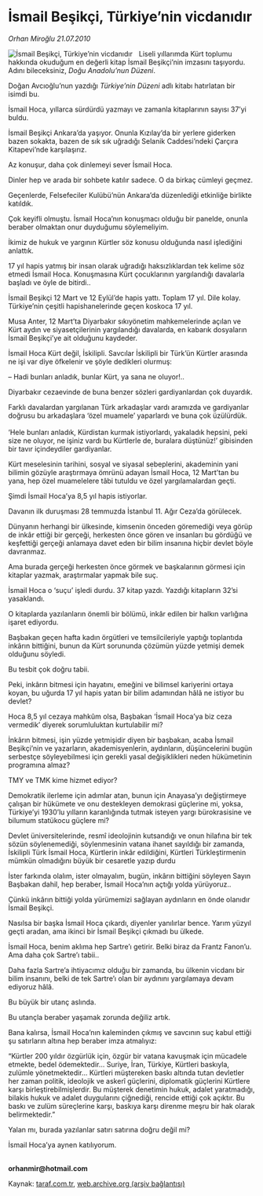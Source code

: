 # İsmail Beşikçi, Türkiye’nin vicdanıdır

*Orhan Miroğlu 21.07.2010*

<div class="yazi"><img align="left" alt="İsmail Beşikçi, Türkiye’nin vicdanıdır" border="0" src="http://www.taraf.com.tr/fotoraflar/makaleler/ismail-besikci-turkiye-nin-vicdanidir_6157_orijinal.jpg" style="border-right-width:10px; border-color:#FFFFFF"/><p>Liseli yıllarımda Kürt toplumu hakkında okuduğum en değerli kitap İsmail Beşikçi’nin imzasını taşıyordu. Adını bileceksiniz, <i>Doğu Anadolu’nun Düzeni</i>.</p>
<p>Doğan Avcıoğlu’nun yazdığı <i>Türkiye’nin Düzeni</i> adlı kitabı hatırlatan bir isimdi bu.</p>
<p>İsmail Hoca, yıllarca sürdürdü yazmayı ve zamanla kitaplarının sayısı 37’yi buldu.</p>
<p>İsmail Beşikçi Ankara’da yaşıyor. Onunla Kızılay’da bir yerlere giderken bazen sokakta, bazen de sık sık uğradığı Selanik Caddesi’ndeki Çarçıra Kitapevi’nde karşılaşırız. </p>
<p>Az konuşur, daha çok dinlemeyi sever İsmail Hoca. </p>
<p>Dinler hep ve arada bir sohbete katılır sadece. O da birkaç cümleyi geçmez.</p>
<p>Geçenlerde, Felsefeciler Kulübü’nün Ankara’da düzenlediği etkinliğe birlikte katıldık. </p>
<p>Çok keyifli olmuştu. İsmail Hoca’nın konuşmacı olduğu bir panelde, onunla beraber olmaktan onur duyduğumu söylemeliyim.</p>
<p>İkimiz de hukuk ve yargının Kürtler söz konusu olduğunda nasıl işlediğini anlattık.</p>
<p>17 yıl hapis yatmış bir insan olarak uğradığı haksızlıklardan tek kelime söz etmedi İsmail Hoca. Konuşmasına Kürt çocuklarının yargılandığı davalarla başladı ve öyle de bitirdi.. </p>
<p>İsmail Beşikçi 12 Mart ve 12 Eylül’de hapis yattı. Toplam 17 yıl. Dile kolay. Türkiye’nin çeşitli hapishanelerinde geçen koskoca 17 yıl. </p>
<p>Musa Anter, 12 Mart’ta Diyarbakır sıkıyönetim mahkemelerinde açılan ve Kürt aydın ve siyasetçilerinin yargılandığı davalarda, en kabarık dosyaların İsmail Beşikçi’ye ait olduğunu kaydeder. </p>
<p>İsmail Hoca Kürt değil, İskilipli. Savcılar İskilipli bir Türk’ün Kürtler arasında ne işi var diye öfkelenir ve şöyle dedikleri olurmuş:</p>
<p>– Hadi bunları anladık, bunlar Kürt, ya sana ne oluyor!..</p>
<p>Diyarbakır cezaevinde de buna benzer sözleri gardiyanlardan çok duyardık. </p>
<p>Farklı davalardan yargılanan Türk arkadaşlar vardı aramızda ve gardiyanlar doğrusu bu arkadaşlara ‘özel muamele’ yaparlardı ve buna çok üzülürdük.<br/><br/>‘Hele bunları anladık, Kürdistan kurmak istiyorlardı, yakaladık hepsini, peki size ne oluyor, ne işiniz vardı bu Kürtlerle de, buralara düştünüz!’ gibisinden bir tavır içindeydiler gardiyanlar. </p>
<p>Kürt meselesinin tarihini, sosyal ve siyasal sebeplerini, akademinin yani bilimin gözüyle araştırmaya ömrünü adayan İsmail Hoca, 12 Mart’tan bu yana, hep özel muamelelere tâbi tutuldu ve özel yargılamalardan geçti. </p>
<p>Şimdi İsmail Hoca’ya 8,5 yıl hapis istiyorlar. </p>
<p>Davanın ilk duruşması 28 temmuzda İstanbul 11. Ağır Ceza’da görülecek.</p>
<p>Dünyanın herhangi bir ülkesinde, kimsenin önceden göremediği veya görüp de inkâr ettiği bir gerçeği, herkesten önce gören ve insanları bu gördüğü ve keşfettiği gerçeği anlamaya davet eden bir bilim insanına hiçbir devlet böyle davranmaz.</p>
<p>Ama burada gerçeği herkesten önce görmek ve başkalarının görmesi için kitaplar yazmak, araştırmalar yapmak bile suç.</p>
<p>İsmail Hoca o ‘suçu’ işledi durdu. 37 kitap yazdı. Yazdığı kitapların 32’si yasaklandı.</p>
<p>O kitaplarda yazılanların önemli bir bölümü, inkâr edilen bir halkın varlığına işaret ediyordu.</p>
<p>Başbakan geçen hafta kadın örgütleri ve temsilcileriyle yaptığı toplantıda inkârın bittiğini, bunun da Kürt sorununda çözümün yüzde yetmişi demek olduğunu söyledi. </p>
<p>Bu tesbit çok doğru tabii. </p>
<p>Peki, inkârın bitmesi için hayatını, emeğini ve bilimsel kariyerini ortaya koyan, bu uğurda 17 yıl hapis yatan bir bilim adamından hâlâ ne istiyor bu devlet?</p>
<p>Hoca 8,5 yıl cezaya mahkûm olsa, Başbakan ‘İsmail Hoca’ya biz ceza vermedik’ diyerek sorumluluktan kurtulabilir mi?</p>
<p>İnkârın bitmesi, işin yüzde yetmişidir diyen bir başbakan, acaba İsmail Beşikçi’nin ve yazarların, akademisyenlerin, aydınların, düşüncelerini bugün serbestçe söyleyebilmesi için gerekli yasal değişiklikleri neden hükümetinin programına almaz?</p>
<p>TMY ve TMK kime hizmet ediyor?</p>
<p>Demokratik ilerleme için adımlar atan, bunun için Anayasa’yı değiştirmeye çalışan bir hükümete ve onu destekleyen demokrasi güçlerine mi, yoksa, Türkiye’yi 1930’lu yılların karanlığında tutmak isteyen yargı bürokrasisine ve bilumum statükocu güçlere mi?</p>
<p>Devlet üniversitelerinde, resmî ideolojinin kutsandığı ve onun hilafına bir tek sözün söylenemediği, söylenmesinin vatana ihanet sayıldığı bir zamanda, İskilipli Türk İsmail Hoca, Kürtlerin inkâr edildiğini, Kürtleri Türkleştirmenin mümkün olmadığını büyük bir cesaretle yazıp durdu</p>
<p>İster farkında olalım, ister olmayalım, bugün, inkârın bittiğini söyleyen Sayın Başbakan dahil, hep beraber, İsmail Hoca’nın açtığı yolda yürüyoruz.. </p>
<p>Çünkü inkârın bittiği yolda yürümemizi sağlayan aydınların en önde olanıdır İsmail Beşikçi.</p>
<p>Nasılsa bir başka İsmail Hoca çıkardı, diyenler yanılırlar bence. Yarım yüzyıl geçti aradan, ama ikinci bir İsmail Beşikçi çıkmadı bu ülkede.</p>
<p>İsmail Hoca, benim aklıma hep Sartre’ı getirir. Belki biraz da Frantz Fanon’u. Ama daha çok Sartre’ı tabii..</p>
<p>Daha fazla Sartre’a ihtiyacımız olduğu bir zamanda, bu ülkenin vicdanı bir bilim insanını, belki de tek Sartre’ı olan bir aydınını yargılamaya devam ediyoruz hâlâ.</p>
<p>Bu büyük bir utanç aslında.</p>
<p>Bu utançla beraber yaşamak zorunda değiliz artık.</p>
<p>Bana kalırsa, İsmail Hoca’nın kaleminden çıkmış ve savcının suç kabul ettiği şu satırların altına hep beraber imza atmalıyız:</p>
<p>“Kürtler 200 yıldır özgürlük için, özgür bir vatana kavuşmak için mücadele etmekte, bedel ödemektedir... Suriye, İran, Türkiye, Kürtleri baskıyla, zulümle yönetmektedir... Kürtleri müştereken baskı altında tutan devletler her zaman politik, ideolojik ve askerî güçlerini, diplomatik güçlerini Kürtlere karşı birleştirebilmişlerdir. Bu müşterek denetimin hukuk, adalet yaratmadığı, bilakis hukuk ve adalet duygularını çiğnediği, rencide ettiği çok açıktır. Bu baskı ve zulüm süreçlerine karşı, baskıya karşı direnme meşru bir hak olarak belirmektedir.”</p>
<p>Yalan mı, burada yazılanlar satırı satırına doğru değil mi?</p>
<p>İsmail Hoca’ya aynen katılıyorum.</p>
<p><b><br/>orhanmir@hotmail.com</b></p></div>

Kaynak: [taraf.com.tr](http://www.taraf.com.tr:80/orhan-miroglu/makale-ismail-besikci-turkiye-nin-vicdanidir.htm), [web.archive.org (arşiv bağlantısı)](http://web.archive.org/web/20100723005427/http://www.taraf.com.tr:80/orhan-miroglu/makale-ismail-besikci-turkiye-nin-vicdanidir.htm)
